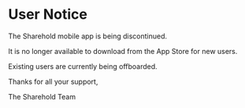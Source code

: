# User Notice

The Sharehold mobile app is being discontinued.

It is no longer available to download from the App Store for new users.

Existing users are currently being offboarded.

Thanks for all your support,

The Sharehold Team
